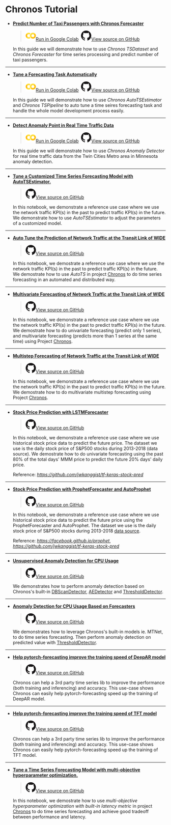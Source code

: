 # Chronos Tutorial

- [**Predict Number of Taxi Passengers with Chronos Forecaster**](./chronos-tsdataset-forecaster-quickstart.html)

    > ![](../../../../image/colab_logo_32px.png)[Run in Google Colab][chronos_nyc_taxi_tsdataset_forecaster_colab] &nbsp;![](../../../../image/GitHub-Mark-32px.png)[View source on GitHub][chronos_nyc_taxi_tsdataset_forecaster]

    In this guide we will demonstrate how to use _Chronos TSDataset_ and _Chronos Forecaster_ for time series processing and predict number of taxi passengers.

---------------------------

- [**Tune a Forecasting Task Automatically**](./chronos-autotsest-quickstart.html)

    > ![](../../../../image/colab_logo_32px.png)[Run in Google Colab][chronos_autots_nyc_taxi_colab] &nbsp;![](../../../../image/GitHub-Mark-32px.png)[View source on GitHub][chronos_autots_nyc_taxi]

    In this guide we will demonstrate how to use _Chronos AutoTSEstimator_ and _Chronos TSPipeline_ to auto tune a time seires forecasting task and handle the whole model development process easily.

---------------------------

- [**Detect Anomaly Point in Real Time Traffic Data**](./chronos-anomaly-detector.html)

    > ![](../../../../image/colab_logo_32px.png)[Run in Google Colab][chronos_minn_traffic_anomaly_detector_colab] &nbsp;![](../../../../image/GitHub-Mark-32px.png)[View source on GitHub][chronos_minn_traffic_anomaly_detector]

    In this guide we will demonstrate how to use _Chronos Anomaly Detector_ for real time traffic data from the Twin Cities Metro area in Minnesota anomaly detection.

---------------------------

- [**Tune a Customized Time Series Forecasting Model with AutoTSEstimator.**][network_traffic_autots_customized_model]

    > ![](../../../../image/GitHub-Mark-32px.png)[View source on GitHub][network_traffic_autots_customized_model]

    In this notebook, we demonstrate a reference use case where we use the network traffic KPI(s) in the past to predict traffic KPI(s) in the future. We demonstrate how to use _AutoTSEstimator_ to adjust the parameters of a customized model.

---------------------------

- [**Auto Tune the Prediction of Network Traffic at the Transit Link of WIDE**][network_traffic_autots_forecasting]

    > ![](../../../../image/GitHub-Mark-32px.png)[View source on GitHub][network_traffic_autots_forecasting]

    In this notebook, we demostrate a reference use case where we use the network traffic KPI(s) in the past to predict traffic KPI(s) in the future. We demostrate how to use _AutoTS_ in project [Chronos][chronos] to do time series forecasting in an automated and distributed way.

---------------------------

- [**Multivariate Forecasting of Network Traffic at the Transit Link of WIDE**][network_traffic_model_forecasting]

    > ![](../../../../image/GitHub-Mark-32px.png)[View source on GitHub][network_traffic_model_forecasting]

    In this notebook, we demonstrate a reference use case where we use the network traffic KPI(s) in the past to predict traffic KPI(s) in the future. We demostrate how to do univariate forecasting (predict only 1 series), and multivariate forecasting (predicts more than 1 series at the same time) using Project [Chronos][chronos].

---------------------------

- [**Multistep Forecasting of Network Traffic at the Transit Link of WIDE**][network_traffic_multivariate_multistep_tcnforecaster]

    > ![](../../../../image/GitHub-Mark-32px.png)[View source on GitHub][network_traffic_multivariate_multistep_tcnforecaster]

    In this notebook, we demonstrate a reference use case where we use the network traffic KPI(s) in the past to predict traffic KPI(s) in the future. We demostrate how to do multivariate multistep forecasting using Project [Chronos][chronos].

---------------------------

- [**Stock Price Prediction with LSTMForecaster**][stock_prediction]

    > ![](../../../../image/GitHub-Mark-32px.png)[View source on GitHub][stock_prediction]

    In this notebook, we demonstrate a reference use case where we use historical stock price data to predict the future price. The dataset we use is the daily stock price of S&P500 stocks during 2013-2018 (data source). We demostrate how to do univariate forecasting using the past 80% of the total days' MMM price to predict the future 20% days' daily price.

    Reference: *<https://github.com/jwkanggist/tf-keras-stock-pred>*

---------------------------

- [**Stock Price Prediction with ProphetForecaster and AutoProphet**][stock_prediction_prophet]

    > ![](../../../../image/GitHub-Mark-32px.png)[View source on GitHub][stock_prediction_prophet]

    In this notebook, we demonstrate a reference use case where we use historical stock price data to predict the future price using the ProphetForecaster and AutoProphet. The dataset we use is the daily stock price of S&P500 stocks during 2013-2018 [data source](https://www.kaggle.com/camnugent/sandp500/).

    Reference: *<https://facebook.github.io/prophet>*, *<https://github.com/jwkanggist/tf-keras-stock-pred>*

---------------------------

- [**Unsupervised Anomaly Detection for CPU Usage**][AIOps_anomaly_detect_unsupervised]

    > ![](../../../../image/GitHub-Mark-32px.png)[View source on GitHub][AIOps_anomaly_detect_unsupervised]

    We demonstrates how to perform anomaly detection based on Chronos's built-in [DBScanDetector][DBScan], [AEDetector][AE] and [ThresholdDetector][Threshold].

---------------------------

- [**Anomaly Detection for CPU Usage Based on Forecasters**][AIOps_anomaly_detect_unsupervised_forecast_based]

    > ![](../../../../image/GitHub-Mark-32px.png)[View source on GitHub][AIOps_anomaly_detect_unsupervised_forecast_based]

    We demonstrates how to leverage Chronos's built-in models ie. MTNet, to do time series forecasting. Then perform anomaly detection on predicted value with [ThresholdDetector][Threshold].

---------------------------

- [**Help pytorch-forecasting improve the training speed of DeepAR model**][pytorch_forecasting_deepar]

    > ![](../../../../image/GitHub-Mark-32px.png)[View source on GitHub][pytorch_forecasting_deepar]

    Chronos can help a 3rd party time series lib to improve the performance (both training and inferencing) and accuracy. This use-case shows Chronos can easily help pytorch-forecasting speed up the training of DeepAR model.

---------------------------

- [**Help pytorch-forecasting improve the training speed of TFT model**][pytorch_forecasting_tft]

    > ![](../../../../image/GitHub-Mark-32px.png)[View source on GitHub][pytorch_forecasting_tft]

    Chronos can help a 3rd party time series lib to improve the performance (both training and inferencing) and accuracy. This use-case shows Chronos can easily help pytorch-forecasting speed up the training of TFT model.

---------------------------

- [**Tune a Time Series Forecasting Model with multi-objective hyperparameter optimization.**][pytorch_forecasting_mo_tune]

    > ![](../../../../image/GitHub-Mark-32px.png)[View source on GitHub][pytorch_forecasting_mo_tune]

    In this notebook, we demostrate how to use _multi-objective hyperparameter optimization with built-in latency metric_ in project [Chronos][chronos] to do time series forecasting and achieve good tradeoff between performance and latency.


[DBScan]: <../../PythonAPI/Chronos/anomaly_detectors.html#dbscandetector>
[AE]: <../../PythonAPI/Chronos/anomaly_detectors.html#aedetector>
[Threshold]: <../../PythonAPI/Chronos/anomaly_detectors.html#thresholddetector>
[chronos]: <https://github.com/intel-analytics/bigdl/tree/main/python/chronos/src/bigdl/chronos>
[chronos_nyc_taxi_tsdataset_forecaster_colab]: <https://colab.research.google.com/github/intel-analytics/BigDL/blob/main/python/chronos/colab-notebook/chronos_nyc_taxi_tsdataset_forecaster.ipynb>
[chronos_nyc_taxi_tsdataset_forecaster]: <https://github.com/intel-analytics/BigDL/blob/main/python/chronos/colab-notebook/chronos_nyc_taxi_tsdataset_forecaster.ipynb>
[chronos_autots_nyc_taxi_colab]: <https://colab.research.google.com/github/intel-analytics/BigDL/blob/main/python/chronos/colab-notebook/chronos_autots_nyc_taxi.ipynb>
[chronos_autots_nyc_taxi]: <https://github.com/intel-analytics/BigDL/blob/main/python/chronos/colab-notebook/chronos_autots_nyc_taxi.ipynb>
[chronos_minn_traffic_anomaly_detector_colab]: <https://colab.research.google.com/github/intel-analytics/BigDL/blob/main/python/chronos/colab-notebook/chronos_minn_traffic_anomaly_detector.ipynb>
[chronos_minn_traffic_anomaly_detector]: <https://github.com/intel-analytics/BigDL/blob/main/python/chronos/colab-notebook/chronos_minn_traffic_anomaly_detector.ipynb>
[network_traffic_autots_customized_model]: <https://github.com/intel-analytics/BigDL/blob/main/python/chronos/use-case/network_traffic/network_traffic_autots_customized_model.ipynb>
[network_traffic_autots_forecasting]: <https://github.com/intel-analytics/BigDL/blob/main/python/chronos/use-case/network_traffic/network_traffic_autots_forecasting.ipynb>
[network_traffic_model_forecasting]: <https://github.com/intel-analytics/BigDL/blob/main/python/chronos/use-case/network_traffic/network_traffic_model_forecasting.ipynb>
[network_traffic_multivariate_multistep_tcnforecaster]: <https://github.com/intel-analytics/BigDL/blob/main/python/chronos/use-case/network_traffic/network_traffic_multivariate_multistep_tcnforecaster.ipynb>
[stock_prediction]: <https://github.com/intel-analytics/BigDL/blob/main/python/chronos/use-case/fsi/stock_prediction.ipynb>
[stock_prediction_prophet]: <https://github.com/intel-analytics/BigDL/blob/main/python/chronos/use-case/fsi/stock_prediction_prophet.ipynb>
[AIOps_anomaly_detect_unsupervised]: <https://github.com/intel-analytics/BigDL/blob/main/python/chronos/use-case/AIOps/AIOps_anomaly_detect_unsupervised.ipynb>
[AIOps_anomaly_detect_unsupervised_forecast_based]: <https://github.com/intel-analytics/BigDL/blob/main/python/chronos/use-case/AIOps/AIOps_anomaly_detect_unsupervised_forecast_based.ipynb>
[pytorch_forecasting_deepar]: <https://github.com/intel-analytics/BigDL/tree/main/python/chronos/use-case/pytorch-forecasting/DeepAR>
[pytorch_forecasting_tft]: <https://github.com/intel-analytics/BigDL/tree/main/python/chronos/use-case/pytorch-forecasting/TFT>
[pytorch_forecasting_mo_tune]: <https://github.com/intel-analytics/BigDL/tree/main/python/chronos/example/hpo/muti_objective_hpo_with_builtin_latency_tutorial.ipynb>